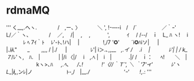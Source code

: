 # rdmaMQ

'''
く__,.ヘヽ.　　　　/　,ー､ 〉
　　　＼ ', !-─‐-i　/　/´
　　　 　 ／｀ｰ'　　　 L/／｀ヽ､
　　 　 /　 ／,　 /|　 ,　 ,　　　 ',
　　　ｲ 　/ /-‐/　ｉ　L_ ﾊ ヽ!　 i
　　　 ﾚ ﾍ 7ｲ｀ﾄ　 ﾚ'-ﾄ､!ハ|　 |
　　　　 !,/7 '✪'　　 ´i✪ﾊiソ| 　 |　　　
　　　　 |.从"　　_　　 ,,,, / |./ 　 |
　　　　 ﾚ'| i＞.､,,__　_,.イ / 　.i 　|
　　　 ﾚ'| | / k_７_/ﾚ'ヽ,　ﾊ.　|
　　　 | |/i 〈|/　 i　,.ﾍ |　i　|
　　　.|/ /　ｉ： 　 ﾍ!　　＼　|
　　　 　 　 kヽ>､ﾊ 　 _,.ﾍ､ 　 /､!
　　　 !'〈//｀Ｔ´', ＼ ｀'7'ｰr'
　　　 ﾚ'ヽL__|___i,___,ンﾚ|ノ
　　　 　　　ﾄ-,/　|___./
　　　 　　　'ｰ'　　!_,.:
'''
